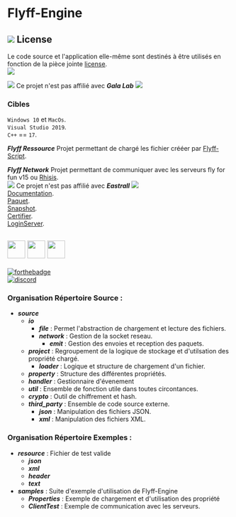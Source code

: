 # Flyff-Engine

## ![](https://img.icons8.com/color/24/000000/creative-commons--v1.png) License
Le code source et l'application elle-même sont destinés à être utilisés en fonction de la pièce jointe [license](./LICENSE.md).<br>
![](https://mirrors.creativecommons.org/presskit/buttons/88x31/svg/by-nc-sa.svg)
<br>

![](https://img.icons8.com/color/24/000000/error.png) Ce projet n'est pas affilié avec ***Gala Lab*** ![](https://img.icons8.com/color/24/000000/error.png)
<br>

### Cibles
`Windows 10` et `MacOs`.<br>
`Visual Studio 2019`.<br>
`C++` == `17`.<br>

***Flyff Ressource***
Projet permettant de chargé les fichier crééer par [Flyff-Script](https://github.com/zetsumi/Flyff-Scripts).<br>

***Flyff Network***
Projet permettant de communiquer avec les serveurs fly for fun v15 ou [Rhisis](https://github.com/Eastrall/Rhisis).<br>
![](https://img.icons8.com/color/24/000000/error.png) Ce projet n'est pas affilié avec ***Eastrall*** ![](https://img.icons8.com/color/24/000000/error.png)
<br>
[Documentation](https://github.com/zetsumi/Flyff-Engine/tree/master/doc/flyff-network/README.md).<br>
[Paquet](https://github.com/zetsumi/Flyff-Engine/tree/master/doc/flyff-network/packet.md).<br>
[Snapshot](https://github.com/zetsumi/Flyff-Engine/tree/master/doc/flyff-network/snapshot.md).<br>
[Certifier](https://github.com/zetsumi/Flyff-Engine/tree/master/doc/flyff-network/client_certifier_offi.md).<br>
[LoginServer](https://github.com/zetsumi/Flyff-Engine/tree/master/doc/flyff-network/client_login_offi.md).<br>


## <img src="https://raw.githubusercontent.com/isocpp/logos/master/cpp_logo.png" width="40" height="40"> <img src="https://upload.wikimedia.org/wikipedia/commons/c/c7/Windows_logo_-_2012.png" width="40" height="40"> <img src="https://fr.wikipedia.org/wiki/Fichier:Flyff_logo.svg" width="40" height="40">
[![forthebadge](http://forthebadge.com/images/badges/built-with-love.svg)](http://forthebadge.com)</br>
[![discord](https://discordapp.com/api/guilds/294405146300121088/widget.png)](https://discord.gg/fZP7TWq)</br>


### Organisation Répertoire Source :
* ___source___
    * ___io___
        * ___file___ : Permet l'abstraction de chargement et lecture des fichiers.
        * ___network___ : Gestion de la socket reseau.
            * ___emit___ : Gestion des envoies et reception des paquets.
    * ___project___ : Regroupement de la logique de stockage et d'utilsation des propriété chargé.
        * ___loader___ : Logique et structure de chargement d'un fichier.
    * ___property___ : Structure des différentes propriétés.
    * ___handler___ : Gestionnaire d'évenement
    * ___util___ : Ensemble de fonction utile dans toutes circontances.
    * ___crypto___ : Outil de chiffrement et hash.
    * ___third_party___ : Ensemble de code source externe.
        * ___json___ : Manipulation des fichiers JSON.
        * ___xml___ : Manipulation des fichiers XML.

### Organisation Répertoire Exemples :
* ___resource___ : Fichier de test valide
    * ___json___
    * ___xml___
    * ___header___
    * ___text___
* ___samples___ : Suite d'exemple d'utilisation de Flyff-Engine
    * ___Properties___ : Exemple de chargement et d'utilisation des propriété
    * ___ClientTest___ : Exemple de communication avec les serveurs.
